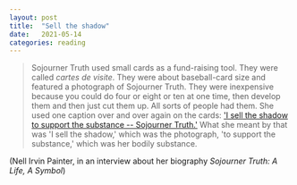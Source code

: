 ```yaml
---
layout: post
title:  "Sell the shadow"
date:   2021-05-14
categories: reading
---
```


> Sojourner Truth used small cards as a fund-raising tool. They were called _cartes de visite_. They were about baseball-card size and featured a photograph of Sojourner Truth. They were inexpensive because you could do four or eight or ten at one time, then develop them and then just cut them up. All sorts of people had them. She used one caption over and over again on the cards: ['I sell the shadow to support the substance -- Sojourner Truth.'](https://www.metmuseum.org/art/collection/search/301989) What she meant by that was 'I sell the shadow,' which was the photograph, 'to support the substance,' which was her bodily substance.

(Nell Irvin Painter, in an interview about her biography _Sojourner Truth: A Life, A Symbol_)